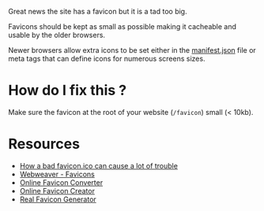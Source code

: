 Great news the site has a favicon but it is a tad too big. 

Favicons should be kept as small as possible making it cacheable and usable by the older browsers.

Newer browsers allow extra icons to be set either in the [manifest.json](https://developer.mozilla.org/en-US/docs/Web/Manifest) file or meta tags that can define icons for numerous screens sizes.

# How do I fix this ?

Make sure the favicon at the root of your website (`/favicon`) small (< 10kb).

# Resources

* [How a bad favicon.ico can cause a lot of trouble](http://techblog.wimgodden.be/2011/02/22/how-a-bad-favicon-ico-can-cause-a-lot-of-trouble/)
* [Webweaver - Favicons](http://www.webweaver.nu/html-tips/favicon.shtml)
* [Online Favicon Converter](http://tools.dynamicdrive.com/favicon/)
* [Online Favicon Creator](http://www.favicon.cc/)
* [Real Favicon Generator](https://realfavicongenerator.net/)
